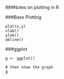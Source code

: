 ###Notes on plotting in R

###Base Plotting
```
plot(x,y)
xlab()
ylab()
abline()
```

###ggplot

```
g <- ggplot()

# then show the graph
g
```

